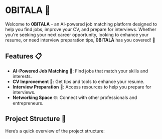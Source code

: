 # 0BITALA 🚀

Welcome to **0BITALA** - an AI-powered job matching platform designed to help you find jobs, improve your CV, and prepare for interviews. Whether you're seeking your next career opportunity, looking to enhance your resume, or need interview preparation tips, **0BITALA** has you covered! 🌟

## Features 📋

- **AI-Powered Job Matching** 🤖: Find jobs that match your skills and interests.
- **CV Improvement** 📄: Get tips and tools to enhance your resume.
- **Interview Preparation** 🎤: Access resources to help you prepare for interviews.
- **Networking Space** 🌐: Connect with other professionals and entrepreneurs.

## Project Structure 📂

Here’s a quick overview of the project structure:

